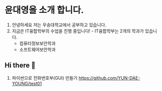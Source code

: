 # 윤대영을 소개 합니다.
  1. 안녕하세요 저는 우송대학교에서 공부하고 있습니다.
  2. 지금은 IT융합학부의 수업을 진행 중입니다!
    - IT융합학부는 2개의 학과가 있습니다.
      - 컴퓨터정보보안학과
      - 소프트웨어보안학과
## Hi there 👋

1. 파이썬으로 전화번호부(GUI) 만들기
   https://github.com/YUN-DAE-YOUNG/test01
